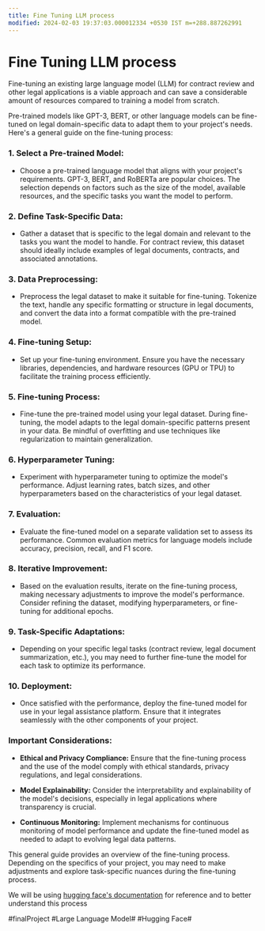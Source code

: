 ```yaml
---
title: Fine Tuning LLM process
modified: 2024-02-03 19:37:03.000012334 +0530 IST m=+288.887262991
---
```


# Fine Tuning LLM process

Fine-tuning an existing large language model (LLM) for contract review and other legal applications is a viable approach and can save a considerable amount of resources compared to training a model from scratch.

Pre-trained models like GPT-3, BERT, or other language models can be fine-tuned on legal domain-specific data to adapt them to your project's needs. Here's a general guide on the fine-tuning process:

### 1. **Select a Pre-trained Model:**
   - Choose a pre-trained language model that aligns with your project's requirements. GPT-3, BERT, and RoBERTa are popular choices. The selection depends on factors such as the size of the model, available resources, and the specific tasks you want the model to perform.


### 2. **Define Task-Specific Data:**
   - Gather a dataset that is specific to the legal domain and relevant to the tasks you want the model to handle. For contract review, this dataset should ideally include examples of legal documents, contracts, and associated annotations.

### 3. **Data Preprocessing:**
   - Preprocess the legal dataset to make it suitable for fine-tuning. Tokenize the text, handle any specific formatting or structure in legal documents, and convert the data into a format compatible with the pre-trained model.

### 4. **Fine-tuning Setup:**
   - Set up your fine-tuning environment. Ensure you have the necessary libraries, dependencies, and hardware resources (GPU or TPU) to facilitate the training process efficiently.

### 5. **Fine-tuning Process:**
   - Fine-tune the pre-trained model using your legal dataset. During fine-tuning, the model adapts to the legal domain-specific patterns present in your data. Be mindful of overfitting and use techniques like regularization to maintain generalization.

### 6. **Hyperparameter Tuning:**
   - Experiment with hyperparameter tuning to optimize the model's performance. Adjust learning rates, batch sizes, and other hyperparameters based on the characteristics of your legal dataset.

### 7. **Evaluation:**
   - Evaluate the fine-tuned model on a separate validation set to assess its performance. Common evaluation metrics for language models include accuracy, precision, recall, and F1 score.

### 8. **Iterative Improvement:**
   - Based on the evaluation results, iterate on the fine-tuning process, making necessary adjustments to improve the model's performance. Consider refining the dataset, modifying hyperparameters, or fine-tuning for additional epochs.

### 9. **Task-Specific Adaptations:**
   - Depending on your specific legal tasks (contract review, legal document summarization, etc.), you may need to further fine-tune the model for each task to optimize its performance.

### 10. **Deployment:**
   - Once satisfied with the performance, deploy the fine-tuned model for use in your legal assistance platform. Ensure that it integrates seamlessly with the other components of your project.

### Important Considerations:

- **Ethical and Privacy Compliance:**
  Ensure that the fine-tuning process and the use of the model comply with ethical standards, privacy regulations, and legal considerations.

- **Model Explainability:**
  Consider the interpretability and explainability of the model's decisions, especially in legal applications where transparency is crucial.

- **Continuous Monitoring:**
  Implement mechanisms for continuous monitoring of model performance and update the fine-tuned model as needed to adapt to evolving legal data patterns.

This general guide provides an overview of the fine-tuning process. Depending on the specifics of your project, you may need to make adjustments and explore task-specific nuances during the fine-tuning process.

We will be using [hugging face's documentation](j3rv.md) for reference and to better understand this process

#finalProject #Large Language Model# #Hugging Face#

